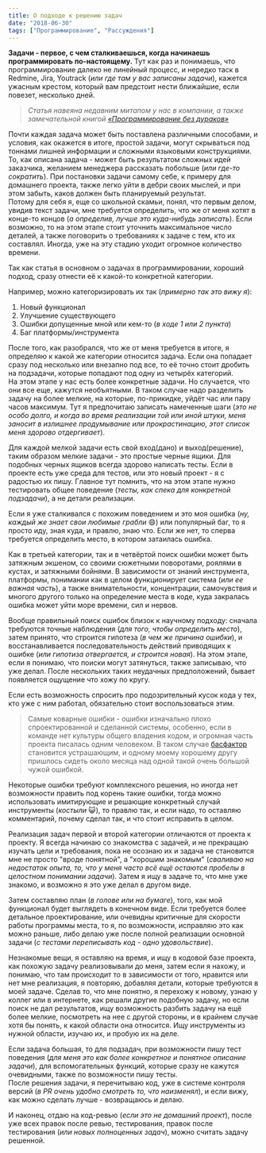 ```yaml
---
title: О подходе к решению задач
date: "2018-06-30"
tags: ["Программирование", "Рассуждения"]
---
```


**Задачи - первое, с чем сталкиваешься, когда начинаешь программировать по-настоящему.** Тут как раз и понимаешь, что программирование далеко не линейный процесс, и нередко таск в Redmine, Jira, Youtrack (_или где там у вас записаны задачи_), кажется ужасным крестом, который вам предстоит нести ближайшие, если повезет, несколько дней.

> _Статья навеяна недавним митапом у нас в компании, а также замечательной книгой [«Программирование без дураков»](https://www.piter.com/collection/bestsellery-oreilly/product/programmirovanie-bez-durakov)_

Почти каждая задача может быть поставлена различными способами, и условия, как окажется в итоге, простой задачи, могут скрываться под тоннами лишней информации и сложными языковыми конструкциями. То, как описана задача - может быть результатом сложных идей заказчика, желанием менеджера рассказать побольше (_или где-то сократить_). При постановки задачи самому себе, к примеру для домашнего проекта, также легко уйти в дебри своих мыслей, и при этом забыть, каков должен быть планируемый результат.  
Потому для себя я, еще со школьной скамьи, понял, что первым делом, увидив текст задачи, мне требуется определить, что же от меня хотят в конце-то концов (_а определив, лучше это куда-нибудь записать_). Если возможно, то на этом этапе стоит уточнить максимальное число деталей, а также поговорить о требованиях к задаче с тем, кто их составлял. Иногда, уже на эту стадию уходит огромное количество времени.

Так как статья в основном о задачах в программировании, хороший подход, сразу отнести её к какой-то конкретной категории.

Например, можно категоризировать их так (_примерно так это вижу я_):
1) Новый функционал
2) Улучшение существующего
3) Ошибки допущенные мной или кем-то (_в ходе 1 или 2 пункта_)
4) Баг платформы/инструмента

После того, как разобрался, что же от меня требуется в итоге, я определяю к какой же категории относится задача. Если она попадает сразу под несколько или внезапно под все, то её точно стоит дробить на подзадачи, которые попадают под одну из четырёх категорий.  
На этом этапе у нас есть более конкретные задачи. Но случается, что они все еще, кажутся необъятными. В таком случае надо разделить задачу на более мелкие, на которые, по-прикидке, уйдёт час или пару часов максимум. Тут я предпочитаю записать намеченные шаги (_это не особо долго, и когда во время реализации той или иной штуки, меня заносит в излишнее продумывание или прокрастинацию, этот список меня здорово отдергивает_).

Для каждой мелкой задачи есть свой вход(дано) и выход(решение), таким образом мелкие задачи - это простые черные ящики. Для подобных черных ящиков всегда здорово написать тесты. Если в проекте есть уже среда для тестов, или это новый проект - я с радостью их пишу. Главное тут помнить, что на этом этапе нужно тестировать общее поведение (_тесты, как спека для конкретной подзадачи_), а не детали реализации.

Если я уже сталкивался с похожим поведением и это моя ошибка (_ну, каждый же знает свои любимые грабли_ :smile:) или популярный баг, то я просто иду, зная куда, и правлю, знаю что. Если же нет, то сперва требуется определить место, в котором затаилась ошибка.

Как в третьей категории, так и в четвёртой поиск ошибки может быть затяжным экшеном, со своими сюжетными поворотами, роялями в кустах, и затяжными бойнями. В зависимости от знаний инструмента, платформы, понимании как в целом функционирует система (_или ее важная часть_), а также внимательности, концентрации, самочувствия и многого другого только на определение места в коде, куда закралась ошибка может уйти море времени, сил и нервов.

Вообще правильный поиск ошибок близок к научному подходу: сначала требуются точные наблюдения (_для того, чтобы определить место_), затем принято, что строится гипотеза (_в чем же причина ошибки_), и восстанавливается последовательность действий приводящих к ошибке (_или гипотиза отвергается, и строится новая_). На этом этапе, если я понимаю, что поиски могут затянуться, также записываю, что уже делал. После нескольких таких неудачных предположений, бывает появляется ощущение что хожу по кругу.

Если есть возможность спросить про подозрительный кусок кода у тех, кто уже с ним работал, обязательно стоит воспользоваться этим.

> Самые коварные ошибки - ошибки изначально плохо спроектированной и сделанной системы, особенно, если в команде нет культуры общего владения кодом, и огромная часть проекта писалась одним человеком. В таком случае [басфактор](https://ru.wikipedia.org/wiki/%D0%A4%D0%B0%D0%BA%D1%82%D0%BE%D1%80_%D0%B0%D0%B2%D1%82%D0%BE%D0%B1%D1%83%D1%81%D0%B0) становится устрашающим, и одному моему хорошему другу пришлось сидеть около месяца над одной такой очень большой чужой ошибкой.

Некоторые ошибки требуют комплексного решения, но иногда нет возможности править под корень такие ошибки, тогда можно использовать имитирующие и решающие конкретный случай инструменты (_костыли_ :smiley_cat:), то правлю так, и если надо, то оставляю комментарий, почему сделал так, и что стоит исправить в целом.

Реализация задач первой и второй категории отличаются от проекта к проекту. Я всегда начинаю со знакомства с задачей, и не прекращаю изучать цели и требования, пока не осознаю их и задача не становится мне не просто "вроде понятной", а "хорошим знакомым" (_сваливаю на недостаток опыта, то, что у меня часто всё ещё остаются пробелы в целостном понимании задачи_). Затем я ищу в задаче то, что мне уже знакомо, и возможно я это уже делал в другом виде.

Затем составляю план (_в голове или на бумаге_), того, как мой функционал будет выглядеть в конечном виде. Если требуется более детальное проектирование, или очевидны критичные для скорости работы программы места, то я, по возможности, исправляю это как можно раньше, либо делаю уже после полной реализации основной задачи (_с тестами переписывать код - одно удовольствие_).

Незнакомые вещи, я оставляю на время, и ищу в кодовой базе проекта, как похожую задачу реализовывали до меня, затем если я нахожу, и понимаю, что там происходит то в зависимости от того, нравится или нет мне реализация, я повторяю, добавляя детали, которые требуются в моей задаче. Сделав то, что мне понятно, я перехожу к новому, узнаю у коллег или в интернете, как решали другие подобную задачу, но если поиск не дал результатов, ищу возможность разбить задачу на ещё более мелкие, посмотреть на нее с другой стороны, и в крайнем случае хотя бы понять, к какой области она относится. Ищу инструменты из нужной области, изучаю их, и пробую их на деле.

Если задача большая, то для подзадач, при возможности пишу тест поведения (_для меня это как более конкретное и понятное описание задачи_), для вспомогательных функций, которые сразу не кажутся очевидными, также по возможности пишу тесты.  
После решения задачи, я перечитываю код, уже в системе контроля версий (_в PR очень удобно смотреть то, что наизменял_), и если вижу, как можно сделать лучше - возвращаюсь и делаю.

И наконец, отдаю на код-ревью (_если это не домашний проект_), после уже всех правок после ревью, тестирования, правок после тестирования (_или новых полноценных задач_), можно считать задачу решенной.